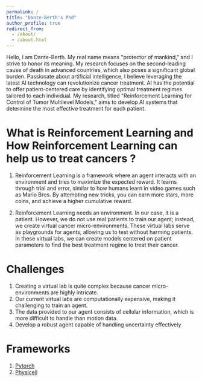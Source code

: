 ```yaml
---
permalink: /
title: "Dante-Berth's Phd"
author_profile: true
redirect_from: 
  - /about/
  - /about.html
---
```

Hello, I am Dante-Berth. My real name means "protector of mankind," and  I strive to honor its meaning. My research focuses on the second-leading cause of death in advanced countries, which also poses a significant global burden. Passionate about artificial intelligence, I believe leveraging the latest AI technology can revolutionize cancer treatment. AI has the potential to offer patient-centered care by identifying optimal treatment regimes tailored to each individual. My research, titled "Reinforcement Learning for Control of Tumor Multilevel Models," aims to develop AI systems that determine the most effective treatment for each patient. 


What is Reinforcement Learning and How Reinforcement Learning can help us to treat cancers ?
======
1. Reinforcement Learning is a framework where an agent interacts with an environment and tries to maximize the expected reward. It learns through trial and error, similar to how humans learn in video games such as Mario Bros. By attempting new tricks, you can earn more stars, more coins, and achieve a higher cumulative reward.

2. Reinforcement Learning needs an environment. In our case, it is a patient. However, we do not use real patients to train our agent; instead, we create virtual cancer micro-environments. These virtual labs serve as playgrounds for agents, allowing us to test without harming patients. In these virtual labs, we can create models centered on patient parameters to find the best treatment regime to treat their cancer.

Challenges 
======
1. Creating a virtual lab is quite complex because cancer micro-environments are highly intricate.
2. Our current virtual labs are computationally expensive, making it challenging to train an agent.
3. The data provided to our agent consists of cellular information, which is more difficult to handle than motion data.
4. Develop a robust agent capable of handling uncertainty effectively

Frameworks
======
1. [Pytorch](https://pytorch.org/)
2. [Physicell](http://physicell.org/)
